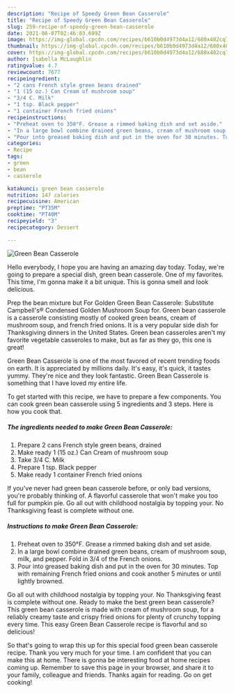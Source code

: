```yaml
---
description: "Recipe of Speedy Green Bean Casserole"
title: "Recipe of Speedy Green Bean Casserole"
slug: 259-recipe-of-speedy-green-bean-casserole
date: 2021-06-07T02:46:03.699Z
image: https://img-global.cpcdn.com/recipes/b610b0d4973d4a12/680x482cq70/green-bean-casserole-recipe-main-photo.jpg
thumbnail: https://img-global.cpcdn.com/recipes/b610b0d4973d4a12/680x482cq70/green-bean-casserole-recipe-main-photo.jpg
cover: https://img-global.cpcdn.com/recipes/b610b0d4973d4a12/680x482cq70/green-bean-casserole-recipe-main-photo.jpg
author: Isabella McLaughlin
ratingvalue: 4.7
reviewcount: 7677
recipeingredient:
- "2 cans French style green beans drained"
- "1 (15 oz.) Can Cream of mushroom soup"
- "3/4 C. Milk"
- "1 tsp. Black pepper"
- "1 container French fried onions"
recipeinstructions:
- "Preheat oven to 350°F. Grease a rimmed baking dish and set aside."
- "In a large bowl combine drained green beans, cream of mushroom soup, milk, and pepper. Fold in 3/4 of the French onions."
- "Pour into greased baking dish and put in the oven for 30 minutes. Top with remaining French fried onions and cook another 5 minutes or until lightly browned."
categories:
- Recipe
tags:
- green
- bean
- casserole

katakunci: green bean casserole 
nutrition: 147 calories
recipecuisine: American
preptime: "PT35M"
cooktime: "PT40M"
recipeyield: "3"
recipecategory: Dessert

---
```



![Green Bean Casserole](https://img-global.cpcdn.com/recipes/b610b0d4973d4a12/680x482cq70/green-bean-casserole-recipe-main-photo.jpg)

Hello everybody, I hope you are having an amazing day today. Today, we're going to prepare a special dish, green bean casserole. One of my favorites. This time, I'm gonna make it a bit unique. This is gonna smell and look delicious.

Prep the bean mixture but For Golden Green Bean Casserole: Substitute Campbell&#39;s® Condensed Golden Mushroom Soup for. Green bean casserole is a casserole consisting mostly of cooked green beans, cream of mushroom soup, and french fried onions. It is a very popular side dish for Thanksgiving dinners in the United States. Green bean casseroles aren&#39;t my favorite vegetable casseroles to make, but as far as they go, this one is great!

Green Bean Casserole is one of the most favored of recent trending foods on earth. It is appreciated by millions daily. It's easy, it's quick, it tastes yummy. They're nice and they look fantastic. Green Bean Casserole is something that I have loved my entire life.


To get started with this recipe, we have to prepare a few components. You can cook green bean casserole using 5 ingredients and 3 steps. Here is how you cook that.

<!--inarticleads1-->

##### The ingredients needed to make Green Bean Casserole:

1. Prepare 2 cans French style green beans, drained
1. Make ready 1 (15 oz.) Can Cream of mushroom soup
1. Take 3/4 C. Milk
1. Prepare 1 tsp. Black pepper
1. Make ready 1 container French fried onions


If you&#39;ve never had green bean casserole before, or only bad versions, you&#39;re probably thinking of. A flavorful casserole that won&#39;t make you too full for pumpkin pie. Go all out with childhood nostalgia by topping your. No Thanksgiving feast is complete without one. 

<!--inarticleads2-->

##### Instructions to make Green Bean Casserole:

1. Preheat oven to 350°F. Grease a rimmed baking dish and set aside.
1. In a large bowl combine drained green beans, cream of mushroom soup, milk, and pepper. Fold in 3/4 of the French onions.
1. Pour into greased baking dish and put in the oven for 30 minutes. Top with remaining French fried onions and cook another 5 minutes or until lightly browned.


Go all out with childhood nostalgia by topping your. No Thanksgiving feast is complete without one. Ready to make the best green bean casserole? This green bean casserole is made with cream of mushroom soup, for a reliably creamy taste and crispy fried onions for plenty of crunchy topping every time. This easy Green Bean Casserole recipe is flavorful and so delicious! 

So that's going to wrap this up for this special food green bean casserole recipe. Thank you very much for your time. I am confident that you can make this at home. There is gonna be interesting food at home recipes coming up. Remember to save this page in your browser, and share it to your family, colleague and friends. Thanks again for reading. Go on get cooking!
